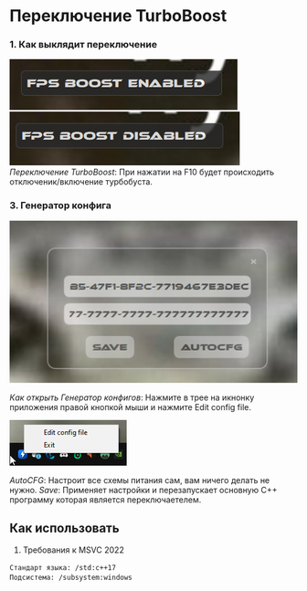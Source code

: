 # Переключение TurboBoost

### 1. Как выклядит переключение
![UI Пример 1](image1.png)
![UI Пример 2](image2.png)  
*Переключение TurboBoost*: При нажатии на F10 будет происходить отключеник/включение турбобуста.  

### 3. Генератор конфига

![UI Генератора CFG](image3.png)

*Как открыть Генератор конфигов*: Нажмите в трее на икнонку приложения правой кнопкой мыши и нажмите Edit config file.

![UI трея](image4.png)

*AutoCFG*: Настроит все схемы питания сам, вам ничего делать не нужно.
*Save*: Применяет настройки и перезапускает основную C++ программу которая является переключаетелем.

## Как использовать

1. Требования к MSVC 2022
```bash
Стандарт языка: /std:c++17
Подсистема: /subsystem:windows
